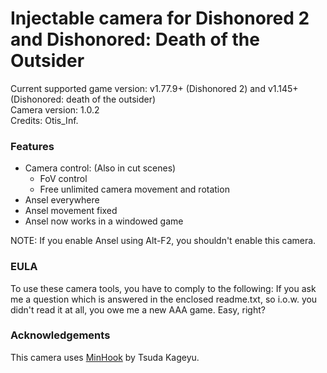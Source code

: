 Injectable camera for Dishonored 2 and Dishonored: Death of the Outsider
============================

Current supported game version: v1.77.9+ (Dishonored 2)  and v1.145+ (Dishonored: death of the outsider)  
Camera version: 1.0.2  
Credits: Otis_Inf. 

### Features
- Camera control: (Also in cut scenes)
	- FoV control
	- Free unlimited camera movement and rotation 
- Ansel everywhere
- Ansel movement fixed
- Ansel now works in a windowed game

NOTE: If you enable Ansel using Alt-F2, you shouldn't enable this camera. 

### EULA
To use these camera tools, you have to comply to the following:
If you ask me a question which is answered in the enclosed readme.txt, so i.o.w. you didn't read it at all, 
you owe me a new AAA game. Easy, right? 

### Acknowledgements
This camera uses [MinHook](https://github.com/TsudaKageyu/minhook) by Tsuda Kageyu.

